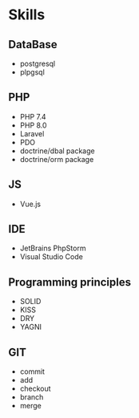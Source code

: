 # Skills

## DataBase
- postgresql
- plpgsql

## PHP
- PHP 7.4
- PHP 8.0
- Laravel
- PDO
- doctrine/dbal package
- doctrine/orm package

## JS
- Vue.js

## IDE
- JetBrains PhpStorm
- Visual Studio Code 

## Programming principles
- SOLID
- KISS
- DRY
- YAGNI

## GIT
- commit
- add
- checkout
- branch
- merge
